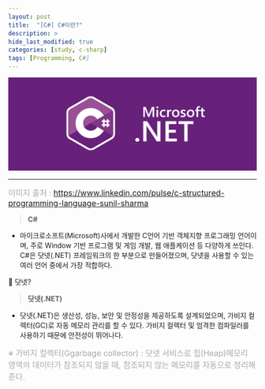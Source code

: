 ```yaml
---
layout: post
title:  "[C#] C#이란?"
description: > 
hide_last_modified: true
categories: [study, c-sharp]
tags: [Programming, C#]
---
```


<p align="center">
  <img src="../../../assets/img/blog/c_sharp/cs_logo.png">
</p>

----

<span style="font-size:16px; color:darkgray;">이미지 출처 : https://www.linkedin.com/pulse/c-structured-programming-language-sunil-sharma</span>

> **C#**
- 마이크로소프트(Microsoft)사에서 개발한 C언어 기반 객체지향 프로그래밍 언어이며, 주로 Window 기반 프로그램 및 게임 개발, 웹 애플케이션 등 다양하게 쓰인다.
C#은 닷넷(.NET) 프레임워크의 한 부분으로 만들어졌으며, 닷넷을 사용할 수 있는 여러 언어 중에서 가장 적합하다.

🤔 닷넷?
> **닷넷(.NET)**
- 닷넷(.NET)은 생산성, 성능, 보안 및 안정성을 제공하도록 설계되었으며, 가비지 컬렉터(GC)로 자동 메모리 관리를 할 수 있다. 
가비지 컬렉터 및 엄격한 컴파일러를 사용하기 때문에 안전성이 뛰어나다.

<span style="font-size:16px; color:darkgray;">※ 가비지 컬렉터(Ggarbage collector) : 닷넷 서비스로 힙(Heap)메모리 영역의 데이터가 참조되지 않을 때, 참조되지 않는 메모리를 자동으로 정리해준다.</span>